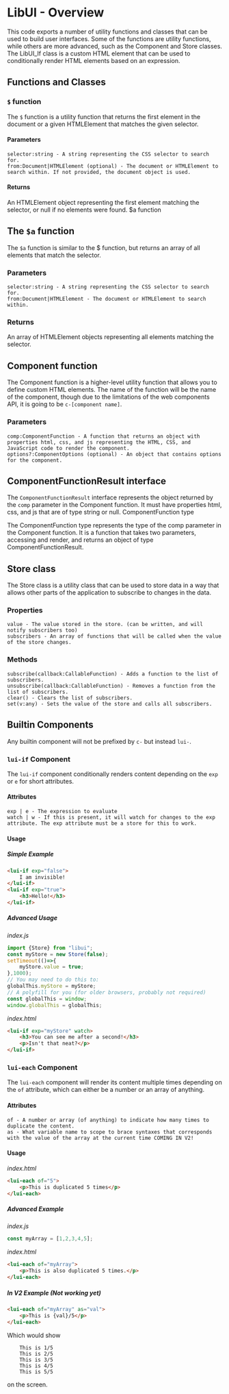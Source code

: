 # LibUI - Overview

This code exports a number of utility functions and classes that can be used to build user interfaces. Some of the functions are utility functions, while others are more advanced, such as the Component and Store classes. The LibUI_If class is a custom HTML element that can be used to conditionally render HTML elements based on an expression.
## Functions and Classes
### `$` function

The `$` function is a utility function that returns the first element in the document or a given HTMLElement that matches the given selector.
#### Parameters

    selector:string - A string representing the CSS selector to search for.
    from:Document|HTMLElement (optional) - The document or HTMLElement to search within. If not provided, the document object is used.

#### Returns

An HTMLElement object representing the first element matching the selector, or null if no elements were found.
$a function
## The `$a` function
The `$a` function is similar to the $ function, but returns an array of all elements that match the selector.
### Parameters

    selector:string - A string representing the CSS selector to search for.
    from:Document|HTMLElement - The document or HTMLElement to search within.

### Returns

An array of HTMLElement objects representing all elements matching the selector.
## Component function

The Component function is a higher-level utility function that allows you to define custom HTML elements. The name of the function will be the name of the component, though due to the limitations of the web components API, it is going to be `c-[component name]`.
### Parameters

    comp:ComponentFunction - A function that returns an object with properties html, css, and js representing the HTML, CSS, and JavaScript code to render the component.
    options?:ComponentOptions (optional) - An object that contains options for the component.

## ComponentFunctionResult interface

The `ComponentFunctionResult` interface represents the object returned by the `comp` parameter in the Component function. It must have properties html, css, and js that are of type string or null.
ComponentFunction type

The ComponentFunction type represents the type of the comp parameter in the Component function. It is a function that takes two parameters, accessing and render, and returns an object of type ComponentFunctionResult.
## Store class

The Store class is a utility class that can be used to store data in a way that allows other parts of the application to subscribe to changes in the data.
### Properties

    value - The value stored in the store. (can be written, and will notify subscribers too)
    subscribers - An array of functions that will be called when the value of the store changes.

### Methods

    subscribe(callback:CallableFunction) - Adds a function to the list of subscribers.
    unsubscribe(callback:CallableFunction) - Removes a function from the list of subscribers.
    clear() - Clears the list of subscribers.
    set(v:any) - Sets the value of the store and calls all subscribers.

## Builtin Components
Any builtin component will not be prefixed by `c-` but instead `lui-`.
### `lui-if` Component
The `lui-if` component conditionally renders content depending on the `exp` or `e` for short attributes.
#### Attributes
    exp | e - The expression to evaluate
    watch | w - If this is present, it will watch for changes to the exp attribute. The exp attribute must be a store for this to work.
#### Usage
##### Simple Example
```html
<lui-if exp="false">
    I am invisible!
</lui-if>
<lui-if exp="true">
    <h3>Hello!</h3>
</lui-if>
```
##### Advanced Usage
*index.js*
```js
import {Store} from "libui";
const myStore = new Store(false);
setTimeout(()=>{
    myStore.value = true;
},1000);
// You may need to do this to:
globalThis.myStore = myStore;
// A polyfill for you (for older browsers, probably not required)
const globalThis = window;
window.globalThis = globalThis;
```
*index.html*
```html
<lui-if exp="myStore" watch>
    <h3>You can see me after a second!</h3>
    <p>Isn't that neat?</p>
</lui-if>
```
### `lui-each` Component
The `lui-each` component will render its content multiple times depending on the `of` attribute, which can either be a number or an array of anything.
#### Attributes
    of - A number or array (of anything) to indicate how many times to duplicate the content.
    as - What variable name to scope to brace syntaxes that corresponds with the value of the array at the current time COMING IN V2!
#### Usage
*index.html*
```html
<lui-each of="5">
    <p>This is duplicated 5 times</p>
</lui-each>
```
##### Advanced Example
*index.js*
```js
const myArray = [1,2,3,4,5];
```
*index.html*
```html
<lui-each of="myArray">
    <p>This is also duplicated 5 times.</p>
</lui-each>
```
##### In V2 Example (Not working yet)
```html
<lui-each of="myArray" as="val">
    <p>This is {val}/5</p>
</lui-each>
```
Which would show 
```
    This is 1/5
    This is 2/5
    This is 3/5
    This is 4/5
    This is 5/5
```
on the screen.
